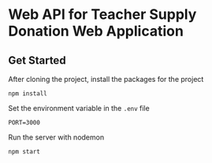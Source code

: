 # Web API for Teacher Supply Donation Web Application

## Get Started

After cloning the project, install the packages for the project

```
npm install
```

Set the environment variable in the `.env` file

```
PORT=3000
```

Run the server with nodemon

```
npm start
```
